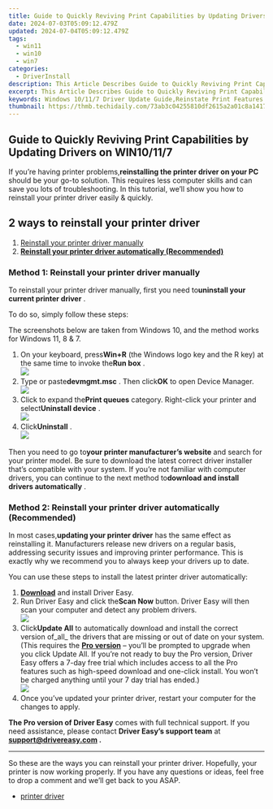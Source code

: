 ```yaml
---
title: Guide to Quickly Reviving Print Capabilities by Updating Drivers on WIN10/11/7
date: 2024-07-03T05:09:12.479Z
updated: 2024-07-04T05:09:12.479Z
tags:
  - win11
  - win10
  - win7
categories:
  - DriverInstall
description: This Article Describes Guide to Quickly Reviving Print Capabilities by Updating Drivers on WIN10/11/7
excerpt: This Article Describes Guide to Quickly Reviving Print Capabilities by Updating Drivers on WIN10/11/7
keywords: Windows 10/11/7 Driver Update Guide,Reinstate Print Features in WIN10/11/7,Enhance Printing Capabilities Windows OS,Quick Drivers Installation for WIN10/11/7 Printing,Fixing Printer Issues on WIN10/11/7 with Driver Updates,Streamline Print Function in Windows 10/11/7,Improve WIN10/11/7 Printing Performance via Drivers
thumbnail: https://thmb.techidaily.com/73ab3c04255810df2615a2a01c8a14174dd9b221f2d60ec5b3831dd32989cbba.jpg
---
```


## Guide to Quickly Reviving Print Capabilities by Updating Drivers on WIN10/11/7

 If you’re having printer problems,**reinstalling the printer driver on your PC** should be your go-to solution. This requires less computer skills and can save you lots of troubleshooting. In this tutorial, we’ll show you how to reinstall your printer driver easily & quickly.

## 2 ways to reinstall your printer driver

1. [Reinstall your printer driver manually](#method1)
2. **[Reinstall your printer driver automatically (Recommended)](#method2)**

### Method 1: Reinstall your printer driver manually

 To reinstall your printer driver manually, first you need to**uninstall your current printer driver** .

To do so, simply follow these steps:

 The screenshots below are taken from Windows 10, and the method works for Windows 11, 8 & 7.

1. On your keyboard, press**Win+R** (the Windows logo key and the R key) at the same time to invoke the**Run box** .  
![](https://images.drivereasy.com/wp-content/uploads/2020/10/just-a-run-box.jpg)
2. Type or paste**devmgmt.msc** . Then click**OK** to open Device Manager.  
![](https://images.drivereasy.com/wp-content/uploads/2020/10/device-manager-run-box-ok.jpg)
3. Click to expand the**Print queues** category. Right-click your printer and select**Uninstall device** .  
![](https://images.drivereasy.com/wp-content/uploads/2020/10/device-manager-reinstall-printer-02.jpg)
4. Click**Uninstall** .  
![](https://images.drivereasy.com/wp-content/uploads/2020/10/device-manager-reinstall-printer-03.jpg)

 Then you need to go to**your printer manufacturer’s website** and search for your printer model. Be sure to download the latest correct driver installer that’s compatible with your system. If you’re not familiar with computer drivers, you can continue to the next method to**download and install drivers automatically** .

### Method 2: Reinstall your printer driver automatically (Recommended)

 In most cases,**updating your printer driver** has the same effect as reinstalling it. Manufacturers release new drivers on a regular basis, addressing security issues and improving printer performance. This is exactly why we recommend you to always keep your drivers up to date.

 You can use these steps to install the latest printer driver automatically:

1. [**Download**](https://tools.techidaily.com/drivereasy/download/) and install Driver Easy.
2. Run Driver Easy and click the**Scan Now** button. Driver Easy will then scan your computer and detect any problem drivers.  
![](https://www.drivereasy.com/wp-content/uploads/2020/10/6_0_scan-now.jpg)
3. Click**Update All** to automatically download and install the correct version of_all_ the drivers that are missing or out of date on your system.  
 (This requires the **[Pro version](https://tools.techidaily.com/drivereasy/download/)**  – you’ll be prompted to upgrade when you click Update All. If you’re not ready to buy the Pro version, Driver Easy offers a 7-day free trial which includes access to all the Pro features such as high-speed download and one-click install. You won’t be charged anything until your 7 day trial has ended.)  
![](https://www.drivereasy.com/wp-content/uploads/2020/10/6_0_update-all-printer.jpg)
4. Once you’ve updated your printer driver, restart your computer for the changes to apply.

**The Pro version of Driver Easy** comes with full technical support. If you need assistance, please contact **Driver Easy’s support team** at **[support@drivereasy.com](mailto:support@drivereasy.com) .**

---

 So these are the ways you can reinstall your printer driver. Hopefully, your printer is now working properly. If you have any questions or ideas, feel free to drop a comment and we’ll get back to you ASAP.

* [printer driver](https://tools.techidaily.com/drivereasy/download/)

<ins class="adsbygoogle"
     style="display:block"
     data-ad-format="autorelaxed"
     data-ad-client="ca-pub-7571918770474297"
     data-ad-slot="1223367746"></ins>



<ins class="adsbygoogle"
     style="display:block"
     data-ad-client="ca-pub-7571918770474297"
     data-ad-slot="8358498916"
     data-ad-format="auto"
     data-full-width-responsive="true"></ins>



